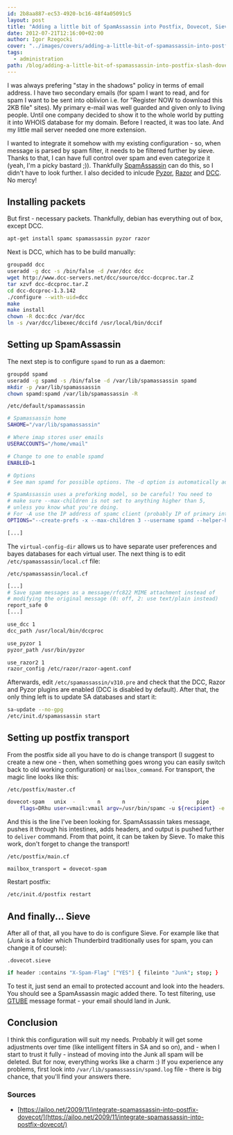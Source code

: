 ```yaml
---
id: 2b8aa887-ec53-4920-bc16-48f4a05091c5
layout: post
title: "Adding a little bit of SpamAssassin into Postfix, Dovecot, Sieve soup"
date: 2012-07-21T12:16:00+02:00
author: Igor Rzegocki
cover: "../images/covers/adding-a-little-bit-of-spamassassin-into-postfix-slash-dovecot-slash-sieve-soup.jpg"
tags:
  - administration
path: /blog/adding-a-little-bit-of-spamassassin-into-postfix-slash-dovecot-slash-sieve-soup
---
```


I was always prefering "stay in the shadows" policy in terms of email address.
I have two secondary emails (for spam I want to read, and for spam I want to be
sent into oblivion i.e. for "Register NOW to download this 2KB file" sites). My
primary e-mail was well guarded and given only to living people. Until one
company decided to show it to the whole world by putting it into WHOIS database
for my domain. Before I reacted, it was too late. And my little mail server
needed one more extension.

<!--more-->

I wanted to integrate it somehow with my existing configuration - so, when
message is parsed by spam filter, it needs to be filtered further by sieve.
Thanks to that, I can have full control over spam and even categorize it (yeah,
I'm a picky bastard ;)). Thankfully
[SpamAssassin](https://spamassassin.apache.org/) can do this, so I didn't have
to look further. I also decided to inlcude
[Pyzor](https://sourceforge.net/apps/trac/pyzor/),
[Razor](https://razor.sourceforge.net/) and
[DCC](https://www.dcc-servers.net/dcc/). No mercy!

## Installing packets

But first - necessary packets. Thankfully, debian has everything out of box,
except DCC.

```bash
apt-get install spamc spamassassin pyzor razor
```

Next is DCC, which has to be build manually:

```bash
groupadd dcc
useradd -g dcc -s /bin/false -d /var/dcc dcc
wget http://www.dcc-servers.net/dcc/source/dcc-dccproc.tar.Z
tar xzvf dcc-dccproc.tar.Z
cd dcc-dccproc-1.3.142
./configure --with-uid=dcc
make
make install
chown -R dcc:dcc /var/dcc
ln -s /var/dcc/libexec/dccifd /usr/local/bin/dccif
```

## Setting up SpamAssassin

The next step is to configure `spamd` to run as a daemon:

```bash
groupdd spamd
useradd -g spamd -s /bin/false -d /var/lib/spamassassin spamd
mkdir -p /var/lib/spamassassin
chown spamd:spamd /var/lib/spamassassin -R
```

`/etc/default/spamassassin`
```bash
# Spamassassin home
SAHOME="/var/lib/spamassassin"

# Where imap stores user emails
USERACCOUNTS="/home/vmail"

# Change to one to enable spamd
ENABLED=1

# Options
# See man spamd for possible options. The -d option is automatically added.

# SpamAssassin uses a preforking model, so be careful! You need to
# make sure --max-children is not set to anything higher than 5,
# unless you know what you're doing.
# For -A use the IP address of spamc client (probably IP of primary interface)
OPTIONS="--create-prefs -x --max-children 3 --username spamd --helper-home-dir ${SAHOME} -s ${SAHOME}/spamd.log --virtual-config-dir=${USERACCOUNTS}/%l@%d/spamassassin -A 192.168.1.1"

[...]
```

The `virtual-config-dir` allows us to have separate user preferences and bayes
databases for each virtual user. The next thing is to edit
`/etc/spamassassin/local.cf` file:

`/etc/spamassassin/local.cf`
```bash
[...]
# Save spam messages as a message/rfc822 MIME attachment instead of
# modifying the original message (0: off, 2: use text/plain instead)
report_safe 0
[...]

use_dcc 1
dcc_path /usr/local/bin/dccproc

use_pyzor 1
pyzor_path /usr/bin/pyzor

use_razor2 1
razor_config /etc/razor/razor-agent.conf
```

Afterwards, edit `/etc/spamassassin/v310.pre` and check that the DCC, Razor and
Pyzor plugins are enabled (DCC is disabled by default). After that, the only
thing left is to update SA databases and start it:

```bash
sa-update --no-gpg
/etc/init.d/spamassassin start
```

## Setting up postfix transport

From the postfix side all you have to do is change transport (I suggest to
create a new one - then, when something goes wrong you can easily switch back
to old working configuration) or `mailbox_command`. For transport, the magic
line looks like this:

`/etc/postfix/master.cf`
```bash
dovecot-spam   unix  -       n       n       -       -       pipe
    flags=DRhu user=vmail:vmail argv=/usr/bin/spamc -u ${recipient} -e /usr/lib/dovecot/deliver -d ${recipient}
```

And this is the line I've been looking for. SpamAssassin takes message, pushes
it through his intestines, adds headers, and output is pushed further to
`deliver` command. From that point, it can be taken by Sieve. To make this
work, don't forget to change the transport!

`/etc/postfix/main.cf`
```bash
mailbox_transport = dovecot-spam
```

Restart postfix:

```bash
/etc/init.d/postfix restart
```

## And finally... Sieve

After all of that, all you have to do is configure Sieve. For example like that
(_Junk_ is a folder which Thunderbird traditionally uses for spam, you can
change it of course):

`.dovecot.sieve`
```bash
if header :contains "X-Spam-Flag" ["YES"] { fileinto "Junk"; stop; }
```

To test it, just send an email to protected account and look into the headers.
You should see a SpamAssassin magic added there. To test filtering, use
[GTUBE](https://spamassassin.apache.org/gtube/) message format - your email
should land in Junk.

## Conclusion

I think this configuration will suit my needs. Probably it will get some
adjustments over time (like intelligent filters in SA and so on), and - when I
start to trust it fully - instead of moving into the Junk all spam will be
deleted. But for now, everything works like a charm :) If you experience any
problems, first look into `/var/lib/spamassassin/spamd.log` file - there is big
chance, that you'll find your answers there.

### Sources

* [https://ailoo.net/2009/11/integrate-spamassassin-into-postfix-dovecot/](https://ailoo.net/2009/11/integrate-spamassassin-into-postfix-dovecot/)

